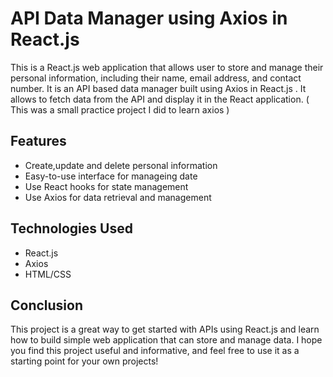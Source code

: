 # API Data Manager using Axios in React.js

This is a React.js web application that allows user to store and manage their
personal information, including their name, email address, and contact number. It is an API based data manager built using Axios in React.js . It allows to fetch data from the API and display it in the React application. 
( This was a  small practice project I did to learn axios )

## Features

- Create,update and delete personal information
- Easy-to-use interface for manageing date
- Use React hooks for state management
- Use Axios for data retrieval and management

## Technologies Used

- React.js
- Axios
- HTML/CSS

## Conclusion

This project is a great way to get started with APIs using React.js and learn how to build simple web application that can store and manage data.
I hope you find this project useful and informative, and feel free to use it as a starting point for your own projects!
